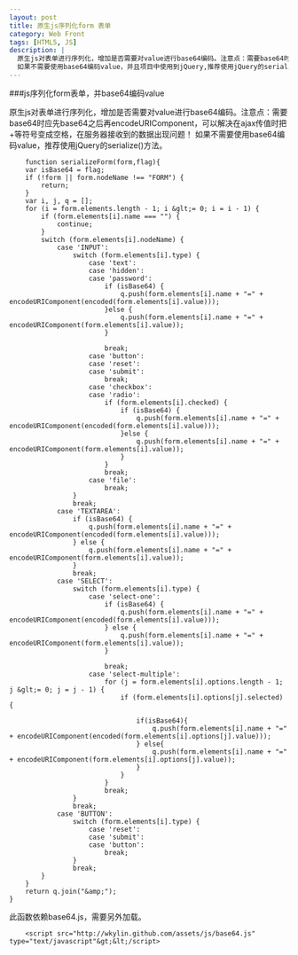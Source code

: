 ```yaml
---
layout: post
title: 原生js序列化form 表单
category: Web Front
tags: [HTML5, JS]
description: |
  原生js对表单进行序列化，增加是否需要对value进行base64编码。注意点：需要base64时应先base64之后再encodeURIComponent，可以解决在ajax传值时把+等符号变成空格，在服务器接收到的数据出现问题！
  如果不需要使用base64编码value，并且项目中使用到jQuery,推荐使用jQuery的serialize()方法。
---
```

###js序列化form表单，并base64编码value

原生js对表单进行序列化，增加是否需要对value进行base64编码。注意点：需要base64时应先base64之后再encodeURIComponent，可以解决在ajax传值时把+等符号变成空格，在服务器接收到的数据出现问题！
如果不需要使用base64编码value，推荐使用jQuery的serialize()方法。

        function serializeForm(form,flag){
        var isBase64 = flag;
        if (!form || form.nodeName !== "FORM") {
            return;
        }
        var i, j, q = [];
        for (i = form.elements.length - 1; i &glt;= 0; i = i - 1) {
            if (form.elements[i].name === "") {
                continue;
            }
            switch (form.elements[i].nodeName) {
                case 'INPUT':
                    switch (form.elements[i].type) {
                        case 'text':
                        case 'hidden':
                        case 'password':
                            if (isBase64) {
                                q.push(form.elements[i].name + "=" + encodeURIComponent(encoded(form.elements[i].value)));
                            }else {
                                q.push(form.elements[i].name + "=" + encodeURIComponent(form.elements[i].value));
                            }

                            break;
                        case 'button':
                        case 'reset':
                        case 'submit':
                            break;
                        case 'checkbox':
                        case 'radio':
                            if (form.elements[i].checked) {
                                if (isBase64) {
                                    q.push(form.elements[i].name + "=" + encodeURIComponent(encoded(form.elements[i].value)));
                                }else {
                                    q.push(form.elements[i].name + "=" + encodeURIComponent(form.elements[i].value));
                                }
                            }
                            break;
                        case 'file':
                            break;
                    }
                    break;
                case 'TEXTAREA':
                    if (isBase64) {
                        q.push(form.elements[i].name + "=" + encodeURIComponent(encoded(form.elements[i].value)));
                    } else {
                        q.push(form.elements[i].name + "=" + encodeURIComponent(form.elements[i].value));
                    }
                    break;
                case 'SELECT':
                    switch (form.elements[i].type) {
                        case 'select-one':
                            if (isBase64) {
                                q.push(form.elements[i].name + "=" + encodeURIComponent(encoded(form.elements[i].value)));
                            } else {
                                q.push(form.elements[i].name + "=" + encodeURIComponent(form.elements[i].value));
                            }

                            break;
                        case 'select-multiple':
                            for (j = form.elements[i].options.length - 1; j &glt;= 0; j = j - 1) {
                                if (form.elements[i].options[j].selected) {

                                    if(isBase64){
                                        q.push(form.elements[i].name + "=" + encodeURIComponent(encoded(form.elements[i].options[j].value)));
                                    } else{
                                        q.push(form.elements[i].name + "=" + encodeURIComponent(form.elements[i].options[j].value));
                                    }
                                }
                            }
                            break;
                    }
                    break;
                case 'BUTTON':
                    switch (form.elements[i].type) {
                        case 'reset':
                        case 'submit':
                        case 'button':
                            break;
                    }
                    break;
            }
        }
        return q.join("&amp;");
    }

此函数依赖base64.js，需要另外加载。

        <script src="http://wkylin.github.com/assets/js/base64.js" type="text/javascript"&gt;&lt;/script>
